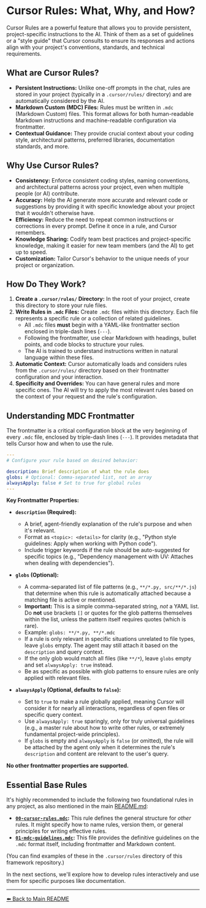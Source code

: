 # Cursor Rules: What, Why, and How?

Cursor Rules are a powerful feature that allows you to provide persistent, project-specific instructions to the AI. Think of them as a set of guidelines or a "style guide" that Cursor consults to ensure its responses and actions align with your project's conventions, standards, and technical requirements.

## What are Cursor Rules?

-   **Persistent Instructions:** Unlike one-off prompts in the chat, rules are stored in your project (typically in a `.cursor/rules/` directory) and are automatically considered by the AI.
-   **Markdown Custom (MDC) Files:** Rules must be written in `.mdc` (Markdown Custom) files. This format allows for both human-readable Markdown instructions and machine-readable configuration via frontmatter.
-   **Contextual Guidance:** They provide crucial context about your coding style, architectural patterns, preferred libraries, documentation standards, and more.

## Why Use Cursor Rules?

-   **Consistency:** Enforce consistent coding styles, naming conventions, and architectural patterns across your project, even when multiple people (or AI) contribute.
-   **Accuracy:** Help the AI generate more accurate and relevant code or suggestions by providing it with specific knowledge about your project that it wouldn't otherwise have.
-   **Efficiency:** Reduce the need to repeat common instructions or corrections in every prompt. Define it once in a rule, and Cursor remembers.
-   **Knowledge Sharing:** Codify team best practices and project-specific knowledge, making it easier for new team members (and the AI) to get up to speed.
-   **Customization:** Tailor Cursor's behavior to the unique needs of your project or organization.

## How Do They Work?

1.  **Create a `.cursor/rules/` Directory:** In the root of your project, create this directory to store your rule files.
2.  **Write Rules in `.mdc` Files:** Create `.mdc` files within this directory. Each file represents a specific rule or a collection of related guidelines.
    *   All `.mdc` files **must** begin with a YAML-like frontmatter section enclosed in triple-dash lines (`---`).
    *   Following the frontmatter, use clear Markdown with headings, bullet points, and code blocks to structure your rules.
    *   The AI is trained to understand instructions written in natural language within these files.
3.  **Automatic Context:** Cursor automatically loads and considers rules from the `.cursor/rules/` directory based on their frontmatter configuration and your interaction.
4.  **Specificity and Overrides:** You can have general rules and more specific ones. The AI will try to apply the most relevant rules based on the context of your request and the rule's configuration.

## Understanding MDC Frontmatter

The frontmatter is a critical configuration block at the very beginning of every `.mdc` file, enclosed by triple-dash lines (`---`). It provides metadata that tells Cursor how and when to use the rule.

```yaml
---
# Configure your rule based on desired behavior:

description: Brief description of what the rule does
globs: # Optional: Comma-separated list, not an array
alwaysApply: false # Set to true for global rules
---
```

**Key Frontmatter Properties:**

-   **`description` (Required):**
    *   A brief, agent-friendly explanation of the rule's purpose and when it's relevant.
    *   Format as `<topic>: <details>` for clarity (e.g., "Python style guidelines: Apply when working with Python code").
    *   Include trigger keywords if the rule should be auto-suggested for specific topics (e.g., "Dependency management with UV: Attaches when dealing with dependencies").

-   **`globs` (Optional):**
    *   A comma-separated list of file patterns (e.g., `**/*.py, src/**/*.js`) that determine when this rule is automatically attached because a matching file is active or mentioned.
    *   **Important:** This is a simple comma-separated string, *not* a YAML list. Do **not** use brackets `[]` or quotes for the glob patterns themselves within the list, unless the pattern itself requires quotes (which is rare).
    *   Example: `globs: **/*.py, **/*.mdc`
    *   If a rule is only relevant in specific situations unrelated to file types, leave `globs` empty. The agent may still attach it based on the `description` and query context.
    *   If the only glob would match all files (like `**/*`), leave `globs` empty and set `alwaysApply: true` instead.
    *   Be as specific as possible with glob patterns to ensure rules are only applied with relevant files.

-   **`alwaysApply` (Optional, defaults to `false`):**
    *   Set to `true` to make a rule globally applied, meaning Cursor will consider it for nearly all interactions, regardless of open files or specific query context.
    *   Use `alwaysApply: true` sparingly, only for truly universal guidelines (e.g., a master rule about how to write other rules, or extremely fundamental project-wide principles).
    *   If `globs` is empty and `alwaysApply` is `false` (or omitted), the rule will be attached by the agent only when it determines the rule's `description` and content are relevant to the user's query.

**No other frontmatter properties are supported.**

## Essential Base Rules

It's highly recommended to include the following two foundational rules in any project, as also mentioned in the main [README.md](../README.md#my-standard-cursor-rules):

-   **[`00-cursor-rules.mdc`](../../.cursor/rules/00-cursor-rules.mdc):** This rule defines the general structure for *other* rules. It might specify how to name rules, version them, or general principles for writing effective rules.
-   **[`01-mdc-guidelines.mdc`](../../.cursor/rules/01-mdc-guidelines.mdc):** This file provides the definitive guidelines on the `.mdc` format itself, including frontmatter and Markdown content.

(You can find examples of these in the `.cursor/rules` directory of this framework repository.)

In the next sections, we'll explore how to develop rules interactively and use them for specific purposes like documentation.

---

[⬅️ Back to Main README](../../../README.md) 